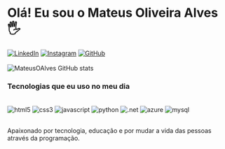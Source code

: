 # Olá! Eu sou o Mateus Oliveira Alves 🖐️

[![LinkedIn](https://img.shields.io/badge/LinkedIn-0077B5?style=for-the-badge&logo=linkedin&logoColor=white)](https://www.linkedin.com/in/mateus-oliveira-alves-93402583/)
[![Instagram](https://img.shields.io/badge/Instagram-E4405F?style=for-the-badge&logo=instagram&logoColor=white)](https://www.instagram.com/mateusoliveiralves/)
[![GitHub](https://img.shields.io/badge/GitHub-100000?style=for-the-badge&logo=github&logoColor=white)](https://github.com/MateusOAlves/MateusOAlves-)
</br>
</br>
![MateusOAlves GitHub stats](https://github-readme-stats.vercel.app/api?username=mateusoalves&show_icons=true&theme=onedark)

### Tecnologias que eu uso no meu dia

<div style="display: inline_block"></br>
    <img align="center" alt="html5" src="https://img.shields.io/badge/HTML5-E34F26?style=for-the-badge&logo=html5&logoColor=white" />
    <img align="center" alt="css3" src="https://img.shields.io/badge/CSS-239120?&style=for-the-badge&logo=css3&logoColor=white" />
    <img align="center" alt="javascript" src="https://img.shields.io/badge/JavaScript-F7DF1E?style=for-the-badge&logo=javascript&logoColor=black" />
    <img align="center" alt="python" src="https://img.shields.io/badge/Python-3776AB?style=for-the-badge&logo=python&logoColor=white" />
    <img align="center" alt=".net" src="https://img.shields.io/badge/.NET-5C2D91?style=for-the-badge&logo=.net&logoColor=white" />
    <img align="center" alt="azure" src="https://img.shields.io/badge/Microsoft_Azure-0089D6?style=for-the-badge&logo=microsoft-azure&logoColor=white" />
    <img align="center" alt="mysql" src="https://img.shields.io/badge/MySQL-005C84?style=for-the-badge&logo=mysql&logoColor=white" />
</div><br/>

Apaixonado por tecnologia, educação e por mudar a vida das pessoas através da programação.

